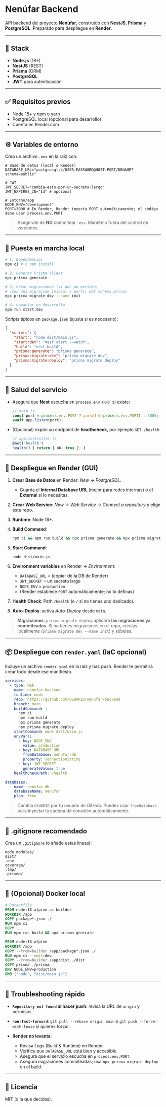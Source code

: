 # Nenúfar Backend

API backend del proyecto **Nenúfar**, construido con **NestJS**, **Prisma** y **PostgreSQL**. Preparado para despliegue en **Render**.

---

## 🧱 Stack

* **Node.js** (18+)
* **NestJS** (REST)
* **Prisma** (ORM)
* **PostgreSQL**
* **JWT** para autenticación

---

## ✅ Requisitos previos

* Node 18+ y npm o yarn
* PostgreSQL local (opcional para desarrollo)
* Cuenta en Render.com

---

## ⚙️ Variables de entorno

Crea un archivo `.env` en la raíz con:

```env
# Base de datos (local o Render)
DATABASE_URL="postgresql://USER:PASSWORD@HOST:PORT/DBNAME?schema=public"

# JWT
JWT_SECRET="cambia-esto-por-un-secreto-largo"
JWT_EXPIRES_IN="1d" # opcional

# Entorno/app
NODE_ENV="development"
PORT=3000 # En Render, Render inyecta PORT automáticamente; el código debe usar process.env.PORT
```

> Asegúrate de **NO** commitear `.env`. Manténlo fuera del control de versiones.

---

## 🔧 Puesta en marcha local

```bash
# 1) Dependencias
npm ci # o npm install

# 2) Generar Prisma client
npx prisma generate

# 3) Crear migraciones (si aún no existen)
# crea una migración inicial a partir del schema.prisma
npx prisma migrate dev --name init

# 4) Levantar en desarrollo
npm run start:dev
```

Scripts típicos en `package.json` (ajusta si es necesario):

```json
{
  "scripts": {
    "start": "node dist/main.js",
    "start:dev": "nest start --watch",
    "build": "nest build",
    "prisma:generate": "prisma generate",
    "prisma:migrate:dev": "prisma migrate dev",
    "prisma:migrate:deploy": "prisma migrate deploy"
  }
}
```

---

## 🧪 Salud del servicio

* Asegura que **Nest** escucha en `process.env.PORT` si existe:

  ```ts
  // main.ts
  const port = process.env.PORT ? parseInt(process.env.PORT) : 3000;
  await app.listen(port);
  ```
* (Opcional) expón un endpoint de **healthcheck**, por ejemplo `GET /health`:

  ```ts
  // app.controller.ts
  @Get('health')
  health() { return { ok: true }; }
  ```

---

## 🚀 Despliegue en Render (GUI)

1. **Crear Base de Datos** en Render: *New → PostgreSQL*.

   * Guarda el **Internal Database URL** (mejor para redes internas) o el **External** si lo necesitas.
2. **Crear Web Service**: *New → Web Service → Connect a repository* y elige este repo.
3. **Runtime**: Node 18+.
4. **Build Command**:

   ```bash
   npm ci && npm run build && npx prisma generate && npx prisma migrate deploy
   ```
5. **Start Command**:

   ```bash
   node dist/main.js
   ```
6. **Environment variables** en Render → *Environment*:

   * `DATABASE_URL` = (copiar de la DB de Render)
   * `JWT_SECRET` = un secreto largo
   * `NODE_ENV` = `production`
   * (Render establece `PORT` automáticamente; no lo definas)
7. **Health Check**: Path `/health` (o `/` si no tienes uno dedicado).
8. **Auto-Deploy**: activa *Auto-Deploy* desde `main`.

> **Migraciones**: `prisma migrate deploy` aplicará **las migraciones ya commiteadas**. Si no tienes migraciones en el repo, créalas localmente (`prisma migrate dev --name init`) y súbelas.

---

## 📦 Despliegue con `render.yaml` (IaC opcional)

Incluye un archivo `render.yaml` en la raíz y haz push. Render te permitirá crear todo desde ese manifiesto.

```yaml
services:
  - type: web
    name: nenufar-backend
    runtime: node
    repo: https://github.com/USUARIO/nenufar-backend
    branch: main
    buildCommand: |
      npm ci
      npm run build
      npx prisma generate
      npx prisma migrate deploy
    startCommand: node dist/main.js
    envVars:
      - key: NODE_ENV
        value: production
      - key: DATABASE_URL
        fromDatabase: nenufar-db
        property: connectionString
      - key: JWT_SECRET
        generateValue: true
    healthCheckPath: /health

databases:
  - name: nenufar-db
    databaseName: nenufar
    plan: free
```

> Cambia `USUARIO` por tu usuario de GitHub. Puedes usar `fromDatabase` para inyectar la cadena de conexión automáticamente.

---

## 🧹 .gitignore recomendado

Crea un `.gitignore` (o añade estas líneas):

```gitignore
node_modules/
dist/
.env
coverage/
.tmp/
.prisma/
```

---

## 🐳 (Opcional) Docker local

```dockerfile
# Dockerfile
FROM node:18-alpine as builder
WORKDIR /app
COPY package*.json ./
RUN npm ci
COPY . .
RUN npm run build && npx prisma generate

FROM node:18-alpine
WORKDIR /app
COPY --from=builder /app/package*.json ./
RUN npm ci --omit=dev
COPY --from=builder /app/dist ./dist
COPY prisma ./prisma
ENV NODE_ENV=production
CMD ["node", "dist/main.js"]
```

---

## 🐞 Troubleshooting rápido

* **`Repository not found` al hacer push**: revisa la URL de `origin` y permisos.
* **`non-fast-forward`**: `git pull --rebase origin main` o `git push --force-with-lease` si quieres forzar.
* **Render no levanta**:

  * Revisa *Logs* (Build & Runtime) en Render.
  * Verifica que `DATABASE_URL` está bien y accesible.
  * Asegura que el servicio escucha en `process.env.PORT`.
  * Asegura migraciones commiteadas; usa `npx prisma migrate deploy` en el build.

---

## 📜 Licencia

MIT (o la que decidas).
